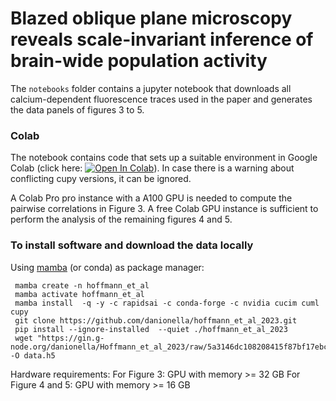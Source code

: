 # Blazed oblique plane microscopy reveals scale-invariant inference of brain-wide population activity


The `notebooks` folder contains a jupyter notebook that downloads all calcium-dependent fluorescence traces used in the paper and generates the data panels of figures 3 to 5. 


### Colab
The notebook contains code that sets up a suitable environment in Google Colab (click here: [![Open In Colab](https://colab.research.google.com/assets/colab-badge.svg)](https://colab.research.google.com/github/danionella/hoffmann_et_al_2023/blob/main/notebooks/generate_figures.ipynb)). In case there is a warning about conflicting cupy versions, it can be ignored. 

A Colab Pro pro instance with a A100 GPU is needed to compute the pairwise correlations in Figure 3. A free Colab GPU instance is sufficient to perform the analysis of the remaining figures 4 and 5.


### To install software and download the data locally

Using [mamba](https://github.com/conda-forge/miniforge#mambaforge) (or conda) as package manager:
```
 mamba create -n hoffmann_et_al
 mamba activate hoffmann_et_al
 mamba install  -q -y -c rapidsai -c conda-forge -c nvidia cucim cuml cupy
 git clone https://github.com/danionella/hoffmann_et_al_2023.git
 pip install --ignore-installed  --quiet ./hoffmann_et_al_2023
 wget "https://gin.g-node.org/danionella/Hoffmann_et_al_2023/raw/5a3146dc108208415f87bf17ebce37d566b28208/20230611_export_3.h5" -O data.h5
```
Hardware requirements: 
  For Figure 3: GPU with memory >= 32 GB
  For Figure 4 and 5: GPU with memory >= 16 GB

